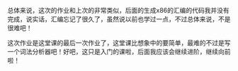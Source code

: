 总体来说，这次的作业和上次的非常类似，后面的生成x86的汇编的代码我并没有完成，说实话，汇编忘记了很久了，虽然说以前也学过一点，不过总体来说，不是很难吧！



这次作业是这堂课的最后一次作业了，这堂课比想象中的要简单，最难的不过是写一个词法分析器吧！好吧，这只是入门的课啦，后面我应该会继续进阶，继续向前啦！